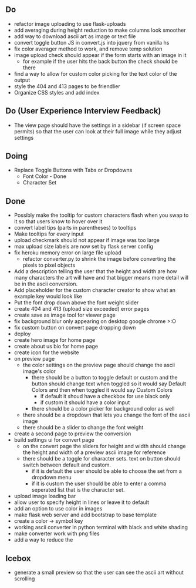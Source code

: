 ## Do
* refactor image uploading to use flask-uploads
* add averaging during height reduction to make columns look smoother
* add way to download ascii art as image or text file
* convert toggle button JS in convert.js into jquery from vanilla hs
* fix color averager method to work, and remove temp solution
* image upload check should appear if the form starts with an image in it
  * for example if the user hits the back button the check should be there
* find a way to allow for custom color picking for the text color of the output
* style the 404 and 413 pages to be friendlier
* Organize CSS styles and add index

## Do (User Experience Interview Feedback)
* The view page should have the settings in a sidebar (if screen space permits) so that the user can look at their full image while they adjust settings


## Doing
* Replace Toggle Buttons with Tabs or Dropdowns
  * Font Color - Done
  * Character Set


## Done
* Possibly make the tooltip for custom characters flash when you swap to it so that users know to hover over it
* convert label tips (parts in parentheses) to tooltips
* Make tooltips for every input
* upload checkmark should not appear if image was too large
* max upload size labels are now set by flask server config
* fix heroku memory error on large file upload
  * refactor converter.py to shrink the image before converting the pixels to pixel objects
* Add a description telling the user that the height and width are how many characters the art will have and that bigger means more detail will be in the ascii conversion.
* Add placeholder for the custom character creator to show what an example key would look like
* Put the font drop down above the font weight slider
* create 404 and 413 (upload size exceeded) error pages
* create save as image tool for viewer page
* fix background blur only appearing on desktop google chrome >:O
* fix custom button on convert page dropping down
* deploy
* create hero image for home page
* create about us bio for home page
* create icon for the website
* on preview page
  * the color settings on the preview page should change the ascii image's color
    * there should be a button to toggle default or custom and the button should change text when toggled so it would say Default Colors and then when toggled it would say Custom Colors 
      * if default it shoud have a checkbox for use black only
      * if custom it should have a color input
    * there should be a color picker for background color as well
  * there should be a dropdown that lets you change the font of the ascii image
  * there should be a slider to change the font weight
* create a second page to preview the conversion
* build settings ui for convert page
  * on the convert page the sliders for height and width should change the height and width of a preview ascii image for reference
  * there should be a toggle for character sets. text on button should switch between default and custom. 
    * if it is default the user should be able to choose the set from a dropdown menu
    * if it is custom the user should be able to enter a comma seperated list that is the character set.
* upload image loading bar
* allow user to specify height in lines or leave it to default
* add an option to use color in images
* make flask web server and add bootstrap to base template
* create a color -> symbol key
* working ascii converter in python terminal with black and white shading
* make converter work with png files
* add a way to reduce the 

## Icebox
* generate a small preview so that the user can see the ascii art without scrolling